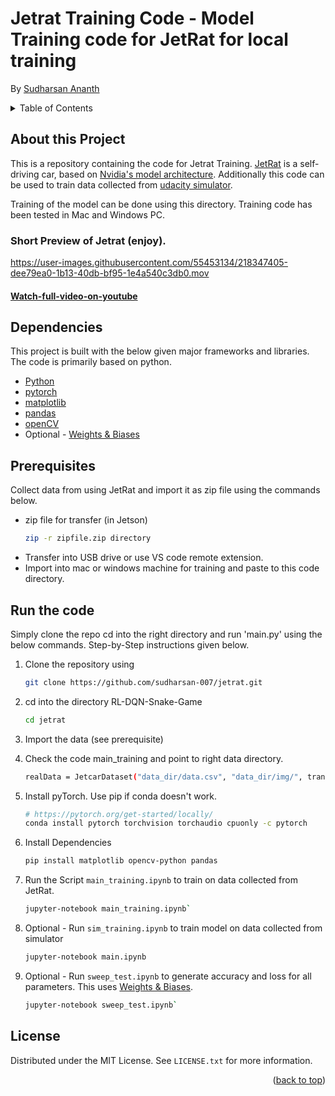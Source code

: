 # Jetrat Training Code - Model Training code for JetRat for local training
By [Sudharsan Ananth](https://sudharsanananth.wixsite.com/sudharsan) 

<!-- TABLE OF CONTENTS -->
<details>
  <summary>Table of Contents</summary>
  <ol>
    <li><a href="#about-this-project">About this Project</a></li>
    <li><a href="#dependencies">Dependencies</a></li>
    <li><a href="#prerequisites">Prerequisites</a></li>
    <li><a href="#run-the-code">How to run</a></li>
    <li><a href="#license">License</a></li>
  </ol>
</details>


## About this Project 

This is a repository containing the code for Jetrat Training. [JetRat](https://github.com/sudharsan-007/JetRat) is a self-driving car, based on [Nvidia's model architecture](https://images.nvidia.com/content/tegra/automotive/images/2016/solutions/pdf/end-to-end-dl-using-px.pdf). Additionally this code can be used to train data collected from [udacity simulator](https://github.com/udacity/self-driving-car-sim).

Training of the model can be done using this directory. Training code has been tested in Mac and Windows PC. 


### Short Preview of Jetrat (enjoy). 


https://user-images.githubusercontent.com/55453134/218347405-dee79ea0-1b13-40db-bf95-1e4a540c3db0.mov

#### [Watch-full-video-on-youtube](https://youtu.be/gaRUw0A2xp0)


## Dependencies 

This project is built with the below given major frameworks and libraries. The code is primarily based on python. 

* [Python](https://www.python.org/) 
* [pytorch](https://pytorch.org/)
* [matplotlib](https://matplotlib.org/) 
* [pandas](https://pandas.pydata.org) 
* [openCV](https://docs.opencv.org/4.x/d6/d00/tutorial_py_root.html) 
* Optional - [Weights & Biases](https://wandb.ai/site)

## Prerequisites

Collect data from using JetRat and import it as zip file using the commands below.

* zip file for transfer (in Jetson)
  ```sh
  zip -r zipfile.zip directory
  ```
* Transfer into USB drive or use VS code remote extension.
* Import into mac or windows machine for training and paste to this code directory.

## Run the code

Simply clone the repo cd into the right directory and run 'main.py' using the below commands. Step-by-Step instructions given below. 

1. Clone the repository using 
   ```sh
   git clone https://github.com/sudharsan-007/jetrat.git
   ```

2. cd into the directory RL-DQN-Snake-Game
   ```sh
   cd jetrat
   ```

3. Import the data (see prerequisite)
   

4. Check the code main_training and point to right data directory. 
   ```sh
   realData = JetcarDataset("data_dir/data.csv", "data_dir/img/", transform=transforms)
   ```


5. Install pyTorch. Use pip if conda doesn't work. 
    ```sh 
    # https://pytorch.org/get-started/locally/
    conda install pytorch torchvision torchaudio cpuonly -c pytorch
    ```

6. Install Dependencies
   ```sh
   pip install matplotlib opencv-python pandas
   ```

7. Run the Script `main_training.ipynb` to train on data collected from JetRat. 
   ```sh 
   jupyter-notebook main_training.ipynb`
   ```

8. Optional - Run `sim_training.ipynb` to train model on data collected from simulator  
    ```sh 
    jupyter-notebook main.ipynb
    ```

9.  Optional - Run `sweep_test.ipynb` to generate accuracy and loss for all parameters. This uses [Weights & Biases](https://wandb.ai/site). 
    ```sh
    jupyter-notebook sweep_test.ipynb`
    ```


<!-- LICENSE -->
## License

Distributed under the MIT License. See `LICENSE.txt` for more information.

<p align="right">(<a href="#top">back to top</a>)</p>

